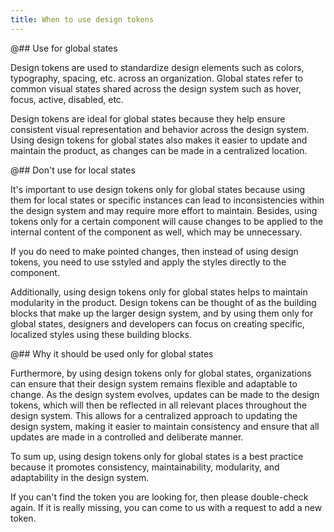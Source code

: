 ```yaml
---
title: When to use design tokens
---
```


@## Use for global states

Design tokens are used to standardize design elements such as colors, typography, spacing, etc. across an organization. Global states refer to common visual states shared across the design system such as hover, focus, active, disabled, etc.

Design tokens are ideal for global states because they help ensure consistent visual representation and behavior across the design system. Using design tokens for global states also makes it easier to update and maintain the product, as changes can be made in a centralized location.

@## Don't use for local states

It's important to use design tokens only for global states because using them for local states or specific instances can lead to inconsistencies within the design system and may require more effort to maintain. Besides, using tokens only for a certain component will cause changes to be applied to the internal content of the component as well, which may be unnecessary.

If you do need to make pointed changes, then instead of using design tokens, you need to use sstyled and apply the styles directly to the component.

Additionally, using design tokens only for global states helps to maintain modularity in the product. Design tokens can be thought of as the building blocks that make up the larger design system, and by using them only for global states, designers and developers can focus on creating specific, localized styles using these building blocks.

@## Why it should be used only for global states

Furthermore, by using design tokens only for global states, organizations can ensure that their design system remains flexible and adaptable to change. As the design system evolves, updates can be made to the design tokens, which will then be reflected in all relevant places throughout the design system. This allows for a centralized approach to updating the design system, making it easier to maintain consistency and ensure that all updates are made in a controlled and deliberate manner.

To sum up, using design tokens only for global states is a best practice because it promotes consistency, maintainability, modularity, and adaptability in the design system.

If you can't find the token you are looking for, then please double-check again. If it is really missing, you can come to us with a request to add a new token.
